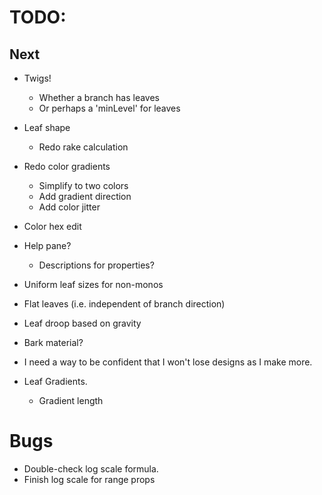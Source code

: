# TODO:

## Next

* Twigs!
  * Whether a branch has leaves
  * Or perhaps a 'minLevel' for leaves
* Leaf shape
  * Redo rake calculation
* Redo color gradients
  * Simplify to two colors
  * Add gradient direction
  * Add color jitter
* Color hex edit
* Help pane?
  * Descriptions for properties?
* Uniform leaf sizes for non-monos
* Flat leaves (i.e. independent of branch direction)
* Leaf droop based on gravity
* Bark material?

* I need a way to be confident that I won't lose designs as I make more.

* Leaf Gradients.
  * Gradient length

# Bugs

* Double-check log scale formula.
* Finish log scale for range props
